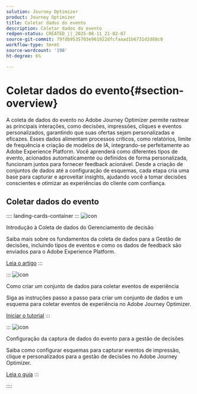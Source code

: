 ```yaml
---
solution: Journey Optimizer
product: Journey Optimizer
title: Coletar dados do evento
description: Coletar dados do evento
redpen-status: CREATED_||_2025-08-11_21-02-07
source-git-commit: 79fdb9535703e961922dfcfaaad1b6731d2d88c0
workflow-type: tm+mt
source-wordcount: '198'
ht-degree: 6%

---
```



# Coletar dados do evento{#section-overview}

A coleta de dados do evento no Adobe Journey Optimizer permite rastrear as principais interações, como decisões, impressões, cliques e eventos personalizados, garantindo que suas ofertas sejam personalizadas e eficazes. Esses dados alimentam processos críticos, como relatórios, limite de frequência e criação de modelos de IA, integrando-se perfeitamente ao Adobe Experience Platform. Você aprenderá como diferentes tipos de evento, acionados automaticamente ou definidos de forma personalizada, funcionam juntos para fornecer feedback acionável. Desde a criação de conjuntos de dados até a configuração de esquemas, cada etapa cria uma base para capturar e aproveitar insights, ajudando você a tomar decisões conscientes e otimizar as experiências do cliente com confiança.

## Coletar dados do evento

:::: landing-cards-container
:::
![icon](https://cdn.experienceleague.adobe.com/icons/book.svg?lang=pt-BR)

Introdução à Coleta de dados do Gerenciamento de decisão

Saiba mais sobre os fundamentos da coleta de dados para a Gestão de decisões, incluindo tipos de eventos e como os dados de feedback são enviados para o Adobe Experience Platform.

[Leia o artigo](../using/offers/data-collection/data-collection.md)
:::

:::
![icon](https://cdn.experienceleague.adobe.com/icons/circle-play.svg?lang=pt-BR)

Como criar um conjunto de dados para coletar eventos de experiência

Siga as instruções passo a passo para criar um conjunto de dados e um esquema para coletar eventos de experiência no Adobe Journey Optimizer.

[Iniciar o tutorial](../using/offers/data-collection/create-dataset.md)
:::

:::
![icon](https://cdn.experienceleague.adobe.com/icons/gear.svg?lang=pt-BR)

Configuração da captura de dados do evento para a gestão de decisões

Saiba como configurar esquemas para capturar eventos de impressão, clique e personalizados para a gestão de decisões no Adobe Journey Optimizer.

[Leia o guia](../using/offers/data-collection/schema-requirement.md)
:::

::::
